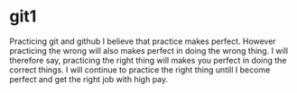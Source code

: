 # git1
Practicing git and github
I believe that practice makes perfect. However practicing the wrong will also makes perfect in doing the wrong thing.
I will therefore say, practicing the right thing will makes you perfect in doing the  correct things.
I will continue to practice the right thing untill I become perfect and get the  right job with high pay.
